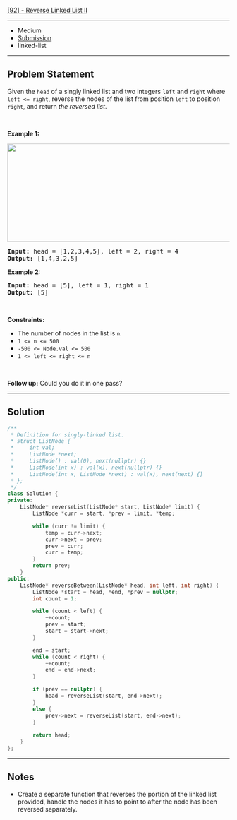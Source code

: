 [[92] - Reverse Linked List II](https://leetcode.com/problems/reverse-linked-list-ii)

---

- Medium
- [Submission](https://leetcode.com/problems/reverse-linked-list-ii/submissions/1042764101/)
- linked-list

---

## Problem Statement

<p>Given the <code>head</code> of a singly linked list and two integers <code>left</code> and <code>right</code> where <code>left &lt;= right</code>, reverse the nodes of the list from position <code>left</code> to position <code>right</code>, and return <em>the reversed list</em>.</p>

<p>&nbsp;</p>
<p><strong class="example">Example 1:</strong></p>
<img alt="" src="https://assets.leetcode.com/uploads/2021/02/19/rev2ex2.jpg" style="width: 542px; height: 222px;" />
<pre>
<strong>Input:</strong> head = [1,2,3,4,5], left = 2, right = 4
<strong>Output:</strong> [1,4,3,2,5]
</pre>

<p><strong class="example">Example 2:</strong></p>

<pre>
<strong>Input:</strong> head = [5], left = 1, right = 1
<strong>Output:</strong> [5]
</pre>

<p>&nbsp;</p>
<p><strong>Constraints:</strong></p>

<ul>
	<li>The number of nodes in the list is <code>n</code>.</li>
	<li><code>1 &lt;= n &lt;= 500</code></li>
	<li><code>-500 &lt;= Node.val &lt;= 500</code></li>
	<li><code>1 &lt;= left &lt;= right &lt;= n</code></li>
</ul>

<p>&nbsp;</p>
<strong>Follow up:</strong> Could you do it in one pass?

---

## Solution

```cpp
/**
 * Definition for singly-linked list.
 * struct ListNode {
 *     int val;
 *     ListNode *next;
 *     ListNode() : val(0), next(nullptr) {}
 *     ListNode(int x) : val(x), next(nullptr) {}
 *     ListNode(int x, ListNode *next) : val(x), next(next) {}
 * };
 */
class Solution {
private:
    ListNode* reverseList(ListNode* start, ListNode* limit) {
        ListNode *curr = start, *prev = limit, *temp;

        while (curr != limit) {
            temp = curr->next;
            curr->next = prev;
            prev = curr;
            curr = temp;
        }
        return prev;
    }
public:
    ListNode* reverseBetween(ListNode* head, int left, int right) {
        ListNode *start = head, *end, *prev = nullptr;
        int count = 1;

        while (count < left) {
            ++count;
            prev = start;
            start = start->next;
        }

        end = start;
        while (count < right) {
            ++count;
            end = end->next;
        }

        if (prev == nullptr) {
            head = reverseList(start, end->next);
        }
        else {
            prev->next = reverseList(start, end->next);
        }
        
        return head;
    }
};
```

---

## Notes

- Create a separate function that reverses the portion of the linked list provided, handle the nodes it has to point to after the node has been reversed separately.
